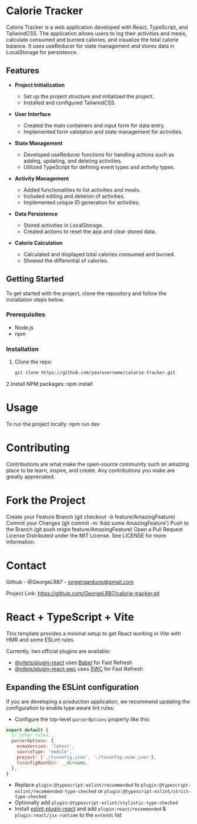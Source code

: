 # Calorie Tracker

Calorie Tracker is a web application developed with React, TypeScript, and TailwindCSS. The application allows users to log their activities and meals, calculate consumed and burned calories, and visualize the total calorie balance. It uses useReducer for state management and stores data in LocalStorage for persistence.

## Features

- **Project Initialization**
  - Set up the project structure and initialized the project.
  - Installed and configured TailwindCSS.

- **User Interface**
  - Created the main containers and input form for data entry.
  - Implemented form validation and state management for activities.

- **State Management**
  - Developed useReducer functions for handling actions such as adding, updating, and deleting activities.
  - Utilized TypeScript for defining event types and activity types.

- **Activity Management**
  - Added functionalities to list activities and meals.
  - Included editing and deletion of activities.
  - Implemented unique ID generation for activities.

- **Data Persistence**
  - Stored activities in LocalStorage.
  - Created actions to reset the app and clear stored data.

- **Calorie Calculation**
  - Calculated and displayed total calories consumed and burned.
  - Showed the differential of calories.

## Getting Started

To get started with the project, clone the repository and follow the installation steps below.

### Prerequisites

- Node.js
- npm

### Installation

1. Clone the repo:
   ```sh
   git clone https://github.com/yourusername/calorie-tracker.git

2.Install NPM packages:
npm install

# Usage
To run the project locally:
npm run dev

# Contributing
Contributions are what make the open-source community such an amazing place to be learn, inspire, and create. Any contributions you make are greatly appreciated.

# Fork the Project
Create your Feature Branch (git checkout -b feature/AmazingFeature)
Commit your Changes (git commit -m 'Add some AmazingFeature')
Push to the Branch (git push origin feature/AmazingFeature)
Open a Pull Request
License
Distributed under the MIT License. See LICENSE for more information.

# Contact
Github - @GeorgeLR87 - jorgelrgarduno@gmail.com

Project Link: https://github.com/GeorgeLR87/calorie-tracker.git

# React + TypeScript + Vite

This template provides a minimal setup to get React working in Vite with HMR and some ESLint rules.

Currently, two official plugins are available:

- [@vitejs/plugin-react](https://github.com/vitejs/vite-plugin-react/blob/main/packages/plugin-react/README.md) uses [Babel](https://babeljs.io/) for Fast Refresh
- [@vitejs/plugin-react-swc](https://github.com/vitejs/vite-plugin-react-swc) uses [SWC](https://swc.rs/) for Fast Refresh

## Expanding the ESLint configuration

If you are developing a production application, we recommend updating the configuration to enable type aware lint rules:

- Configure the top-level `parserOptions` property like this:

```js
export default {
  // other rules...
  parserOptions: {
    ecmaVersion: 'latest',
    sourceType: 'module',
    project: ['./tsconfig.json', './tsconfig.node.json'],
    tsconfigRootDir: __dirname,
  },
}
```

- Replace `plugin:@typescript-eslint/recommended` to `plugin:@typescript-eslint/recommended-type-checked` or `plugin:@typescript-eslint/strict-type-checked`
- Optionally add `plugin:@typescript-eslint/stylistic-type-checked`
- Install [eslint-plugin-react](https://github.com/jsx-eslint/eslint-plugin-react) and add `plugin:react/recommended` & `plugin:react/jsx-runtime` to the `extends` list